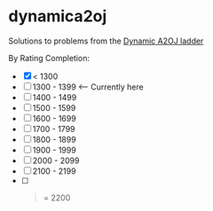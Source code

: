 # dynamica2oj
Solutions to problems from the [Dynamic A2OJ ladder](https://dynamica2oj.online/)

By Rating Completion:
- [x] < 1300
- [ ] 1300 - 1399 <-- Currently here
- [ ] 1400 - 1499
- [ ] 1500 - 1599
- [ ] 1600 - 1699
- [ ] 1700 - 1799
- [ ] 1800 - 1899
- [ ] 1900 - 1999
- [ ] 2000 - 2099
- [ ] 2100 - 2199
- [ ] >= 2200
